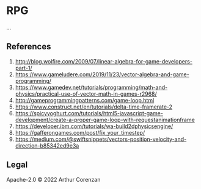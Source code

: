 # RPG

...

## References

1. http://blog.wolfire.com/2009/07/linear-algebra-for-game-developers-part-1/
2. https://www.gameludere.com/2019/11/23/vector-algebra-and-game-programming/
3. https://www.gamedev.net/tutorials/programming/math-and-physics/practical-use-of-vector-math-in-games-r2968/
4. http://gameprogrammingpatterns.com/game-loop.html
5. https://www.construct.net/en/tutorials/delta-time-framerate-2
6. https://spicyyoghurt.com/tutorials/html5-javascript-game-development/create-a-proper-game-loop-with-requestanimationframe
7. https://developer.ibm.com/tutorials/wa-build2dphysicsengine/
8. https://gafferongames.com/post/fix_your_timestep/
9. https://medium.com/@swiftsnippets/vectors-position-velocity-and-direction-b85342ed9e3a

## Legal

Apache-2.0 ©️ 2022 Arthur Corenzan
